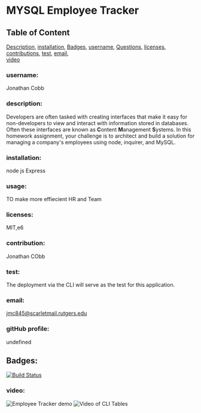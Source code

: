 # MYSQL Employee Tracker
  
## Table of Content

[Description](#Description),
[installation](#installation),
[Badges](#Badges),
[username](#username),
[Questions](#Questions),
[licenses](#licenses),
[contributions](#contributions),
[test](#test),
[email](#email),    
[video](#video)
      
  
 ### username:
 Jonathan Cobb
  
    
  ### description:
  Developers are often tasked with creating interfaces that make it easy for non-developers to view and interact with information stored in databases. Often these interfaces are known as **C**ontent **M**anagement **S**ystems. In this homework assignment, your challenge is to architect and build a solution for managing a company's employees using node, inquirer, and MySQL.
  
      
  ### installation:
  node js Express

  
  ### usage:
TO make more effiecient HR and Team

    
### licenses:
MIT,e6

    
### contribution:
Jonathan CObb

    
### test:
The deployment via the CLI will serve as the test for this application. 
    
### email:
jmc845@scarletmail.rutgers.edu

### gitHub profile:
undefined

## Badges:
[![Build Status](https://travis-ci.org/ali-irawan/xtra.svg?branch=master)](https://travis-ci.org/ali-irawan/xtra)
    
### video:
![Employee Tracker demo](https://media.giphy.com/media/RN96hmEFrCJEUbBnZC/giphy.gif)
![Video of CLI Tables](https://media.giphy.com/media/ZZO9lWMZX1HSQVDGTj/giphy.gif)

